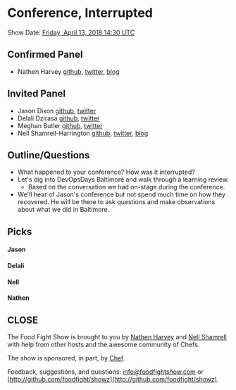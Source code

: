# Conference, Interrupted

Show Date:  [Friday, April 13, 2018 14:30 UTC](http://everytimezone.com/#2018-4-13,150,cn3)


Confirmed Panel<a name="panel"></a>
-----

* Nathen Harvey [github](http://github.com/nathenharvey), [twitter](http://twitter.com/nathenharvey), [blog](http://nathenharvey.com)

Invited Panel<a name="panel"></a>
-----
* Jason Dixon [github](https://github.com/obfuscurity), [twitter](https://twitter.com/obfuscurity)
* Delali Dzirasa [github](https://github.com/deld), [twitter](https://twitter.com/delalidzirasa)
* Meghan Butler [github](https://github.com/megbutler), [twitter](https://twitter.com/_mcbee13)
* Nell Shamrell-Harrington [github](https://github.com/nellshamrell), [twitter](https://twitter.com/nellshamrell), [blog](http://nellshamrell.com/)


Outline/Questions
-----------------

* What happened to your conference?  How was it interrupted?
* Let's dig into DevOpsDays Baltimore and walk through a learning review.
  * Based on the conversation we had on-stage during the conference.
* We'll hear of Jason's conference but not spend much time on how they recovered.  He will be there to ask questions and make observations about what we did in Baltimore.

Picks<a name="picks"></a>
-----

#### Jason

#### Delali

#### Nell

#### Nathen


CLOSE
-----

The Food Fight Show is brought to you by [Nathen Harvey](https://twitter.com/nathenharvey) and [Nell Shamrell](https://twitter.com/nellshamrell) with help from other hosts and the awesome community of Chefs.

The show is sponsored, in part, by [Chef](http://www.chef.io).

Feedback, suggestions, and questions:  [info@foodfightshow.com](mailto:info@foodfightshow.com) or  [http://github.com/foodfight/showz](http://github.com/foodfight/showz).

